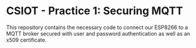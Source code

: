 # CSIOT - Practice 1: Securing MQTT
This repository contains the necessary code to connect our ESP8266 to a MQTT broker secured with user and password authentication as well as an x509 certificate.
